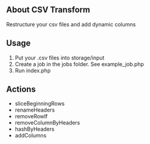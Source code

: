 ## About CSV Transform

Restructure your csv files and add dynamic columns

## Usage

1. Put your .csv files into storage/input
2. Create a job in the jobs folder. See example_job.php
3. Run index.php

## Actions

- sliceBeginningRows
- renameHeaders
- removeRowIf
- removeColumnByHeaders
- hashByHeaders
- addColumns